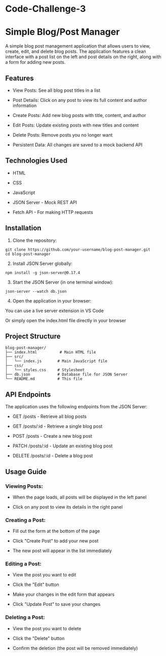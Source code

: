 # Code-Challenge-3

# Simple Blog/Post Manager

A simple blog post management application that allows users to view, create, edit, and delete blog posts. The application features a clean interface with a post list on the left and post details on the right, along with a form for adding new posts.

## Features
- View Posts: See all blog post titles in a list

- Post Details: Click on any post to view its full content and author information

- Create Posts: Add new blog posts with title, content, and author

- Edit Posts: Update existing posts with new titles and content

- Delete Posts: Remove posts you no longer want

- Persistent Data: All changes are saved to a mock backend API

## Technologies Used
- HTML

- CSS

- JavaScript

- JSON Server - Mock REST API

- Fetch API - For making HTTP requests



## Installation

1. Clone the repository:

```
git clone https://github.com/your-username/blog-post-manager.git
cd blog-post-manager
```

2. Install JSON Server globally:

```
npm install -g json-server@0.17.4
```

3. Start the JSON Server (in one terminal window):

```
json-server --watch db.json
```

4. Open the application in your browser:

You can use a live server extension in VS Code

Or simply open the index.html file directly in your browser

## Project Structure
```
blog-post-manager/
├── index.html          # Main HTML file
├── src/
│   └── index.js       # Main JavaScript file
├── css/
│   └── styles.css     # Stylesheet
├── db.json            # Database file for JSON Server
└── README.md          # This file
```

## API Endpoints
The application uses the following endpoints from the JSON Server:

- GET /posts - Retrieve all blog posts

- GET /posts/:id - Retrieve a single blog post

- POST /posts - Create a new blog post

- PATCH /posts/:id - Update an existing blog post

- DELETE /posts/:id - Delete a blog post

## Usage Guide

### Viewing Posts:

- When the page loads, all posts will be displayed in the left panel

- Click on any post to view its details in the right panel

### Creating a Post:

- Fill out the form at the bottom of the page

- Click "Create Post" to add your new post

- The new post will appear in the list immediately

### Editing a Post:

- View the post you want to edit

- Click the "Edit" button

- Make your changes in the edit form that appears

- Click "Update Post" to save your changes

### Deleting a Post:

- View the post you want to delete

- Click the "Delete" button

- Confirm the deletion (the post will be removed immediately)